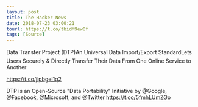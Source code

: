 ```yaml
---
layout: post
title: The Hacker News
date: 2018-07-23 03:00:21
tourl: https://t.co/tbidM9ew0f
tags: [Source]
---
```

Data Transfer Project (DTP)An Universal Data Import/Export StandardLets Users Securely &amp; Directly Transfer Their Data From One Online Service to Another

https://t.co/jlpbgei1q2

DTP is an Open-Source "Data Portability" Initiative by @Google, @Facebook, @Microsoft, and @Twitter https://t.co/5fmhLUmZGo